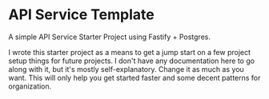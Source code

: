 # API Service Template
A simple API Service Starter Project using Fastify + Postgres.

I wrote this starter project as a means to get a jump start on a few project setup things for future projects. I don't
have any documentation here to go along with it, but it's mostly self-explanatory. Change it as much as you want. This 
will only help you get started faster and some decent patterns for organization.

